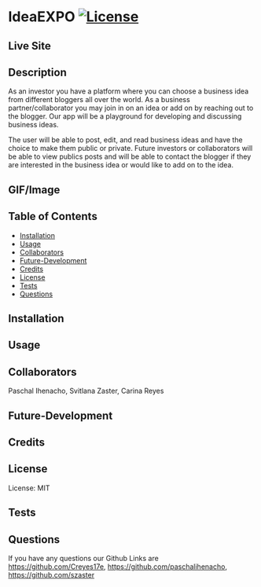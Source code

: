 # IdeaEXPO [![License](https://img.shields.io/badge/license-MIT-green.svg)](https://shields.io/)

## Live Site

## Description

As an investor you have a platform where you can choose a business idea from different bloggers all over the world. As a business partner/collaborator you may join in on an idea or add on by reaching out to the blogger. Our app will be a playground for developing and discussing business ideas.

The user will be able to post, edit, and read business ideas and have the choice to make them public or private. Future investors or collaborators will be able to view publics posts and will be able to contact the blogger if they are interested in the business idea or would like to add on to the idea.

## GIF/Image

## Table of Contents

- [Installation](#Installation)
- [Usage](#Usage)
- [Collaborators](#Collaborators)
- [Future-Development](#Future-Development)
- [Credits](#Credits)
- [License](#License)
- [Tests](#Tests)
- [Questions](#Questions)

## Installation

## Usage

## Collaborators

Paschal Ihenacho, Svitlana Zaster, Carina Reyes

## Future-Development

## Credits

## License

License: MIT

## Tests

## Questions

If you have any questions our Github Links are https://github.com/Creyes17e, https://github.com/paschalihenacho, https://github.com/szaster
